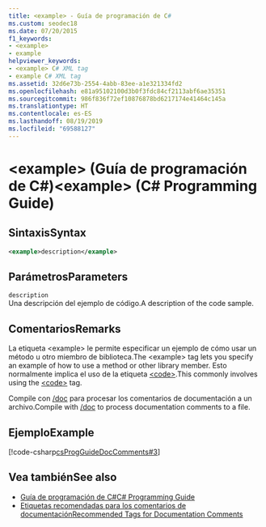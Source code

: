 ```yaml
---
title: <example> - Guía de programación de C#
ms.custom: seodec18
ms.date: 07/20/2015
f1_keywords:
- <example>
- example
helpviewer_keywords:
- <example> C# XML tag
- example C# XML tag
ms.assetid: 32d6e73b-2554-4abb-83ee-a1e321334fd2
ms.openlocfilehash: e81a95102100d3b0f3fdc84cf2113abf6ae35351
ms.sourcegitcommit: 986f836f72ef10876878bd6217174e41464c145a
ms.translationtype: HT
ms.contentlocale: es-ES
ms.lasthandoff: 08/19/2019
ms.locfileid: "69588127"
---
```

# <a name="example-c-programming-guide"></a><span data-ttu-id="c7b4c-102">\<example> (Guía de programación de C#)</span><span class="sxs-lookup"><span data-stu-id="c7b4c-102">\<example> (C# Programming Guide)</span></span>
## <a name="syntax"></a><span data-ttu-id="c7b4c-103">Sintaxis</span><span class="sxs-lookup"><span data-stu-id="c7b4c-103">Syntax</span></span>  
  
```xml  
<example>description</example>  
```  
  
## <a name="parameters"></a><span data-ttu-id="c7b4c-104">Parámetros</span><span class="sxs-lookup"><span data-stu-id="c7b4c-104">Parameters</span></span>  
 `description`  
 <span data-ttu-id="c7b4c-105">Una descripción del ejemplo de código.</span><span class="sxs-lookup"><span data-stu-id="c7b4c-105">A description of the code sample.</span></span>  
  
## <a name="remarks"></a><span data-ttu-id="c7b4c-106">Comentarios</span><span class="sxs-lookup"><span data-stu-id="c7b4c-106">Remarks</span></span>  
 <span data-ttu-id="c7b4c-107">La etiqueta \<example> le permite especificar un ejemplo de cómo usar un método u otro miembro de biblioteca.</span><span class="sxs-lookup"><span data-stu-id="c7b4c-107">The \<example> tag lets you specify an example of how to use a method or other library member.</span></span> <span data-ttu-id="c7b4c-108">Esto normalmente implica el uso de la etiqueta [\<code>](./code.md).</span><span class="sxs-lookup"><span data-stu-id="c7b4c-108">This commonly involves using the [\<code>](./code.md) tag.</span></span>  
  
 <span data-ttu-id="c7b4c-109">Compile con [/doc](../../language-reference/compiler-options/doc-compiler-option.md) para procesar los comentarios de documentación a un archivo.</span><span class="sxs-lookup"><span data-stu-id="c7b4c-109">Compile with [/doc](../../language-reference/compiler-options/doc-compiler-option.md) to process documentation comments to a file.</span></span>  
  
## <a name="example"></a><span data-ttu-id="c7b4c-110">Ejemplo</span><span class="sxs-lookup"><span data-stu-id="c7b4c-110">Example</span></span>  
 [!code-csharp[csProgGuideDocComments#3](~/samples/snippets/csharp/VS_Snippets_VBCSharp/csProgGuideDocComments/CS/DocComments.cs#3)]  
  
## <a name="see-also"></a><span data-ttu-id="c7b4c-111">Vea también</span><span class="sxs-lookup"><span data-stu-id="c7b4c-111">See also</span></span>

- [<span data-ttu-id="c7b4c-112">Guía de programación de C#</span><span class="sxs-lookup"><span data-stu-id="c7b4c-112">C# Programming Guide</span></span>](../index.md)
- [<span data-ttu-id="c7b4c-113">Etiquetas recomendadas para los comentarios de documentación</span><span class="sxs-lookup"><span data-stu-id="c7b4c-113">Recommended Tags for Documentation Comments</span></span>](./recommended-tags-for-documentation-comments.md)
